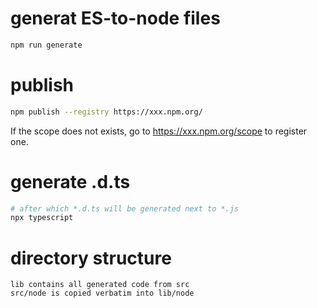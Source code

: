 # generat ES-to-node files
```bash
npm run generate
```

# publish
```bash
npm publish --registry https://xxx.npm.org/
```
If the scope does not exists, go to https://xxx.npm.org/scope to register one.


# generate .d.ts
```bash
# after which *.d.ts will be generated next to *.js
npx typescript
```

# directory structure
```
lib contains all generated code from src
src/node is copied verbatim into lib/node
```